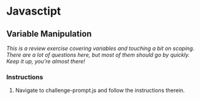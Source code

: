 # Javasctipt

## Variable Manipulation

_This is a review exercise covering variables and touching a bit on scoping. There are a lot of questions here, but most of them should go by quickly. Keep it up, you're almost there!_

### Instructions

1. Navigate to challenge-prompt.js and follow the instructions therein.